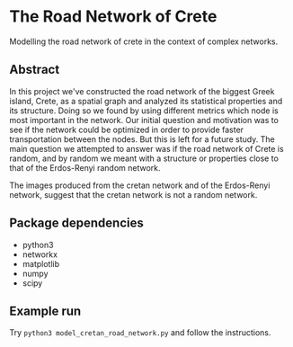 # The Road Network of Crete
Modelling the road network of crete in the context of complex networks.

## Abstract
In this project we've constructed the road network of the biggest Greek island, Crete, as a spatial graph and analyzed its statistical properties and its structure. Doing so we found by using different metrics which node is most important in the network. Our initial question and motivation was to see if the network could be optimized in order to provide faster transportation between the nodes. But this is left for a future study. The main question we attempted to answer was if the road network of Crete is random, and by random we meant with a structure or properties close to that of the Erdos-Renyi random network.

The images produced from the cretan network and of the Erdos-Renyi network, suggest that the cretan network is not a random network.

## Package dependencies
* python3
* networkx
* matplotlib
* numpy
* scipy

## Example run
Try `python3 model_cretan_road_network.py` and follow the instructions.
